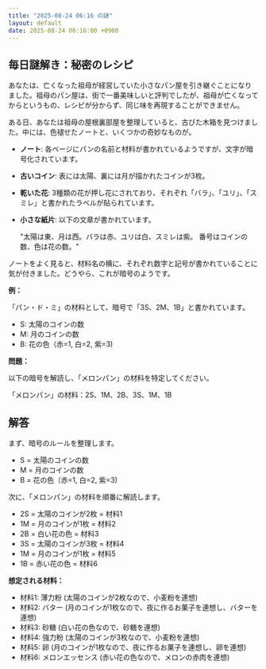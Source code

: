 ```yaml
---
title: "2025-08-24 06:16 の謎"
layout: default
date: 2025-08-24 06:16:00 +0900
---
```

## 毎日謎解き：秘密のレシピ

あなたは、亡くなった祖母が経営していた小さなパン屋を引き継ぐことになりました。祖母のパン屋は、街で一番美味しいと評判でしたが、祖母が亡くなってからというもの、レシピが分からず、同じ味を再現することができません。

ある日、あなたは祖母の屋根裏部屋を整理していると、古びた木箱を見つけました。中には、色褪せたノートと、いくつかの奇妙なものが。

*   **ノート**: 各ページにパンの名前と材料が書かれているようですが、文字が暗号化されています。
*   **古いコイン**: 表には太陽、裏には月が描かれたコインが3枚。
*   **乾いた花**: 3種類の花が押し花にされており、それぞれ「バラ」、「ユリ」、「スミレ」と書かれたラベルが貼られています。
*   **小さな紙片**: 以下の文章が書かれています。

    "太陽は東、月は西。バラは赤、ユリは白、スミレは紫。
    番号はコインの数、色は花の数。"

ノートをよく見ると、材料名の横に、それぞれ数字と記号が書かれていることに気が付きました。どうやら、これが暗号のようです。

**例：**

「パン・ド・ミ」の材料として、暗号で「3S、2M、1B」と書かれています。

*   S: 太陽のコインの数
*   M: 月のコインの数
*   B: 花の色（赤=1, 白=2, 紫=3)

**問題：**

以下の暗号を解読し、「メロンパン」の材料を特定してください。

「メロンパン」の材料：2S、1M、2B、3S、1M、1B

## 解答

まず、暗号のルールを整理します。

*   S = 太陽のコインの数
*   M = 月のコインの数
*   B = 花の色（赤=1, 白=2, 紫=3)

次に、「メロンパン」の材料を順番に解読します。

*   2S = 太陽のコインが2枚 = 材料1
*   1M = 月のコインが1枚 = 材料2
*   2B = 白い花の色 = 材料3
*   3S = 太陽のコインが3枚 = 材料4
*   1M = 月のコインが1枚 = 材料5
*   1B = 赤い花の色 = 材料6

**想定される材料：**

*   材料1: 薄力粉 (太陽のコインが2枚なので、小麦粉を連想)
*   材料2: バター (月のコインが1枚なので、夜に作るお菓子を連想し、バターを連想)
*   材料3: 砂糖 (白い花の色なので、砂糖を連想)
*   材料4: 強力粉 (太陽のコインが3枚なので、小麦粉を連想)
*   材料5: 卵 (月のコインが1枚なので、夜に作るお菓子を連想し、卵を連想)
*   材料6: メロンエッセンス (赤い花の色なので、メロンの赤肉を連想)
